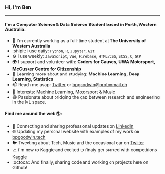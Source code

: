 ### Hi, I'm Ben
---

#### I'm a Computer Science & Data Science Student based in Perth, Western Australia.

- 🏢  I'm currently working as a full-time student at **The University of Western Australia**
- :shipit:  I use daily: `Python`, `R`, `Jupyter`, `Git`
- ⚙️  I use weekly: `JavaScript`, `Vue`, `Firebase`, `HTML/CSS`, `SCSS`, `C`, `GCP`
- 🌍 I support and volunteer with: **Coders for Causes, UWA Motorsport, McCusker Centre for Citizenship**
- 🌱 Learning more about and studying: **Machine Learning, Deep Learning, Statistics**
- 📫 Reach me asap: <a href="https://twitter.com/bp_goodwin">Twitter</a> or bpgoodwin@protonmail.ch
- :checkered_flag: Interests: Machine Learning, Motorsport & Music
- 😄 Passionate about bridging the gap between research and engineering in the ML space.

#### Find me around the web 🌎:

- 💼 Connecting and sharing professional updates on <a href="https://www.linkedin.com/in/bpgood/">LinkedIn</a>
- 🌐 Updating my personal website with examples of my work on <a href="https://bpgoodwin.tech">bpgoodwin.tech</a>
- 🐦 Tweeting about Tech, Music and the occasional car on <a href="https://twitter.com/bp_goodwin/">Twitter</a>
- :chart_with_upwards_trend: I'm new to Kaggle and excited to finaly get started with competitions <a href="https://www.kaggle.com/bpgoodwin">Kaggle</a>
- :octocat: And finally, sharing code and working on projects here on Github!


<!--
![My github stats](https://github-readme-stats.vercel.app/api?username=bpgoodwin&show_icons=true)
-->
